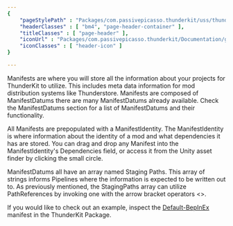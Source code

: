 ```yaml
---
{ 
	"pageStylePath" : "Packages/com.passivepicasso.thunderkit/uss/thunderkit_style.uss",
	"headerClasses" : [ "bm4", "page-header-container" ],
	"titleClasses" : [ "page-header" ],
	"iconUrl" : "Packages/com.passivepicasso.thunderkit/Documentation/graphics/TK_Manifest_2X_Icon.png",
	"iconClasses" : [ "header-icon" ]
}

---
```


Manifests are where you will store all the information about your projects for ThunderKit to utilize. This includes meta data information for mod distribution systems like Thunderstore. Manifests are composed of ManifestDatums there are many ManifestDatums already available. Check the ManifestDatums section for a list of ManifestDatums and their functionality.

All Manifests are prepopulated with a ManifestIdentity. The ManifestIdentity is where information about the identity of a mod and what dependencies it has are stored.  You can drag and drop any Manifest into the ManifestIdentity's Dependencies field, or access it from the Unity asset finder by clicking the small circle.

ManifestDatums all have an array named Staging Paths.  This array of strings informs Pipelines where the information is expected to be written out to. As previously mentioned, the StagingPaths array can utilize PathReferences by invoking one with the arrow bracket operators <>.

If you would like to check out an example, inspect the [Default-BepInEx](assetlink://Packages/com.passivepicasso.thunderkit/Editor/Templates/BepInEx/Manifests/Default-BepInEx.asset) manifest in the ThunderKit Package.